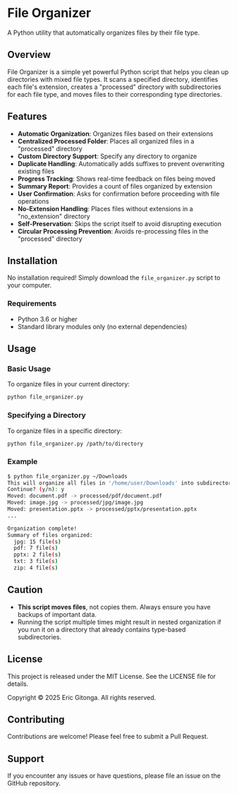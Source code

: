 # File Organizer

A Python utility that automatically organizes files by their file type.

## Overview

File Organizer is a simple yet powerful Python script that helps you clean up directories with mixed file types. It scans a specified directory, identifies each file's extension, creates a "processed" directory with subdirectories for each file type, and moves files to their corresponding type directories.

## Features

- **Automatic Organization**: Organizes files based on their extensions
- **Centralized Processed Folder**: Places all organized files in a "processed" directory
- **Custom Directory Support**: Specify any directory to organize
- **Duplicate Handling**: Automatically adds suffixes to prevent overwriting existing files
- **Progress Tracking**: Shows real-time feedback on files being moved
- **Summary Report**: Provides a count of files organized by extension
- **User Confirmation**: Asks for confirmation before proceeding with file operations
- **No-Extension Handling**: Places files without extensions in a "no_extension" directory
- **Self-Preservation**: Skips the script itself to avoid disrupting execution
- **Circular Processing Prevention**: Avoids re-processing files in the "processed" directory

## Installation

No installation required! Simply download the `file_organizer.py` script to your computer.

### Requirements

- Python 3.6 or higher
- Standard library modules only (no external dependencies)

## Usage

### Basic Usage

To organize files in your current directory:

```bash
python file_organizer.py
```

### Specifying a Directory

To organize files in a specific directory:

```bash
python file_organizer.py /path/to/directory
```

### Example

```bash
$ python file_organizer.py ~/Downloads
This will organize all files in '/home/user/Downloads' into subdirectories by file type.
Continue? (y/n): y
Moved: document.pdf -> processed/pdf/document.pdf
Moved: image.jpg -> processed/jpg/image.jpg
Moved: presentation.pptx -> processed/pptx/presentation.pptx
...

Organization complete!
Summary of files organized:
  jpg: 15 file(s)
  pdf: 7 file(s)
  pptx: 2 file(s)
  txt: 3 file(s)
  zip: 4 file(s)
```

## Caution

- **This script moves files**, not copies them. Always ensure you have backups of important data.
- Running the script multiple times might result in nested organization if you run it on a directory that already contains type-based subdirectories.

## License

This project is released under the MIT License. See the LICENSE file for details.

Copyright © 2025 Eric Gitonga. All rights reserved.

## Contributing

Contributions are welcome! Please feel free to submit a Pull Request.

## Support

If you encounter any issues or have questions, please file an issue on the GitHub repository.
